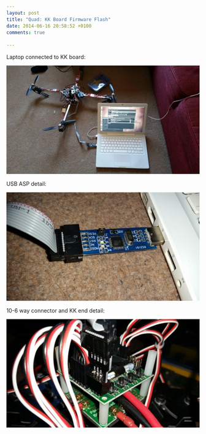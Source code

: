 ```yaml
---
layout: post
title: "Quad: KK Board Firmware Flash"
date: 2014-06-16 20:58:52 +0100
comments: true

---
```


Laptop connected to KK board:

![](/hardware/quadcopter/55.jpg)

USB ASP detail:

![](/hardware/quadcopter/56.jpg)

10-6 way connector and KK end detail:

![](/hardware/quadcopter/57.jpg)
